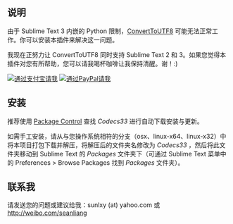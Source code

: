 说明
------------------
由于 Sublime Text 3 内嵌的 Python 限制，[ConvertToUTF8](https://github.com/seanliang/ConvertToUTF8) 可能无法正常工作。你可以安装本插件来解决这一问题。

我现在正努力让 ConvertToUTF8 同时支持 Sublime Text 2 和 3。如果您觉得本插件对您有所帮助，您可以请我喝杯咖啡让我保持清醒。谢！:)

[![通过支付宝请我](http://dl.dropbox.com/u/31937639/alipay.png)](https://me.alipay.com/seanliang)
[![通过PayPal请我](https://www.paypalobjects.com/en_US/i/btn/btn_donate_LG.gif)](https://www.paypal.com/cgi-bin/webscr?cmd=_donations&business=GP6Y25N7Q9E26&lc=US&item_name=Buy%20me%20a%20cup%20of%20coffee&item_number=ConvertToUTF8&no_note=0&currency_code=USD&bn=PP%2dDonationsBF%3abtn_donate_LG%2egif%3aNonHostedGuest)

安装
------------------
推荐使用 [Package Control](http://wbond.net/sublime_packages/package_control) 查找 *Codecs33* 进行自动下载安装与更新。

如需手工安装，请从与您操作系统相符的分支（osx、linux-x64、linux-x32）中将本项目打包下载并解压，将解压后的文件夹名修改为 *Codecs33* ，然后将此文件夹移动到 Sublime Text 的 *Packages* 文件夹下（可通过 Sublime Text 菜单中的 Preferences > Browse Packages 找到 *Packages* 文件夹）。

联系我
------------------
请发送您的问题或建议给我：sunlxy (at) yahoo.com 或 http://weibo.com/seanliang
